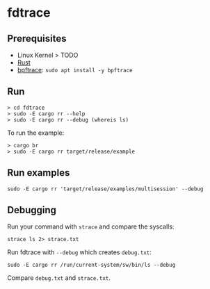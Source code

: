# fdtrace

## Prerequisites

- Linux Kernel > TODO
- [Rust](https://www.rust-lang.org/tools/install)
- [bpftrace](TODO): `sudo apt install -y bpftrace`

## Run

```
> cd fdtrace
> sudo -E cargo rr --help
> sudo -E cargo rr --debug (whereis ls)
```

To run the example:
```
> cargo br
> sudo -E cargo rr target/release/example
```

## Run examples

```
sudo -E cargo rr 'target/release/examples/multisession' --debug
```

## Debugging

Run your command with `strace` and compare the syscalls:
```
strace ls 2> strace.txt
```

Run fdtrace with `--debug` which creates `debug.txt`:
```
sudo -E cargo rr /run/current-system/sw/bin/ls --debug
```

Compare `debug.txt` and `strace.txt`.
